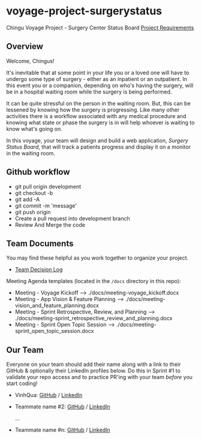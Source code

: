 # voyage-project-surgerystatus
Chingu Voyage Project - Surgery Center Status Board
[Project Requirements](https://github.com/chingu-voyages/voyage-project-surgerystatus)
## Overview

Welcome, Chingus!

It's inevitable that at some point in your life you or a loved one will have to undergo
some type of surgery - either as an inpatient or an outpatient. In this event you or a
companion, depending on who's having the surgery, will be in a hospital waiting room while
the surgery is being performed.

It can be quite stressful on the person in the waiting room. But, this can be lessened by
knowing how the surgery is progressing. Like many other activities there is a workflow
associated with any medical procedure and knowing what state or phase the surgery is in 
will help whoever is waiting to know what's going on.

In this voyage, your team will design and build a web application, _Surgery Status Board_,
that will track a patients progress and display it on a monitor in the waiting room.

## Github workflow
- git pull origin development
- git checkout -b <YOUR OWN BRANCH>
- git add -A
- git commit -m 'message'
- git push origin <YOUR OWN BRANCH>
- Create a pull request into development branch
- Review And Merge the code
  
 ## Team Documents 
You may find these helpful as you work together to organize your project.

- [Team Decision Log](./docs/team_decision_log.md)

Meeting Agenda templates (located in the `/docs` directory in this repo):

- Meeting - Voyage Kickoff --> ./docs/meeting-voyage_kickoff.docx
- Meeting - App Vision & Feature Planning --> ./docs/meeting-vision_and_feature_planning.docx
- Meeting - Sprint Retrospective, Review, and Planning --> ./docs/meeting-sprint_retrospective_review_and_planning.docx
- Meeting - Sprint Open Topic Session --> ./docs/meeting-sprint_open_topic_session.docx

## Our Team

Everyone on your team should add their name along with a link to their GitHub
& optionally their LinkedIn profiles below. Do this in Sprint #1 to validate
your repo access and to practice PR'ing with your team *before* you start
coding!

- VinhQua: [GitHub](https://github.com/VinhQua) / [LinkedIn](https://linkedin.com/in/liaccountname)
- Teammate name #2: [GitHub](https://github.com/ghaccountname) / [LinkedIn](https://linkedin.com/in/liaccountname)

   ...
- Teammate name #n: [GitHub](https://github.com/ghaccountname) / [LinkedIn](https://linkedin.com/in/liaccountname)
